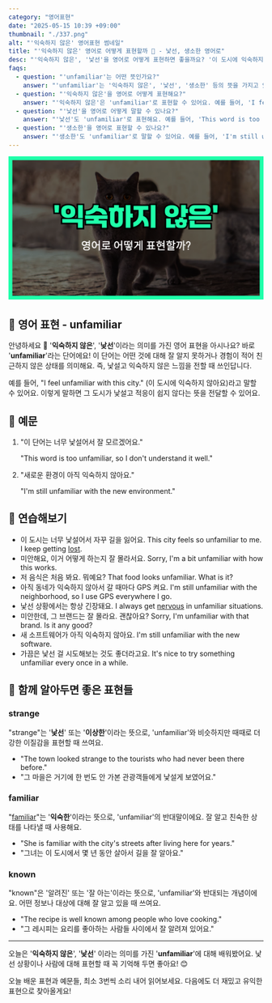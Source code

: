 ```yaml
---
category: "영어표현"
date: "2025-05-15 10:39 +09:00"
thumbnail: "./337.png"
alt: "'익숙하지 않은' 영어표현 썸네일"
title: "'익숙하지 않은' 영어로 어떻게 표현할까 🤔 - 낯선, 생소한 영어로"
desc: "'익숙하지 않은', '낯선'을 영어로 어떻게 표현하면 좋을까요? '이 도시에 익숙하지 않아요.', '새로운 환경이 아직 낯설어요.' 등을 영어로 표현하는 법을 배워봅시다. 다양한 예문을 통해서 연습하고 본인의 표현으로 만들어 보세요."
faqs:
  - question: "'unfamiliar'는 어떤 뜻인가요?"
    answer: "'unfamiliar'는 '익숙하지 않은', '낯선', '생소한' 등의 뜻을 가지고 있어요. 잘 알지 못하거나 경험이 적어서 친근하지 않은 상태를 표현할 때 사용해요."
  - question: "'익숙하지 않은'을 영어로 어떻게 표현해요?"
    answer: "'익숙하지 않은'은 'unfamiliar'로 표현할 수 있어요. 예를 들어, 'I feel unfamiliar with this city.'는 '이 도시에 익숙하지 않아요.'라는 뜻이에요."
  - question: "'낯선'을 영어로 어떻게 말할 수 있나요?"
    answer: "'낯선'도 'unfamiliar'로 표현해요. 예를 들어, 'This word is too unfamiliar, so I don't understand it well.'는 '이 단어는 너무 낯설어서 잘 모르겠어요.'라는 뜻이에요."
  - question: "'생소한'을 영어로 표현할 수 있나요?"
    answer: "'생소한'도 'unfamiliar'로 말할 수 있어요. 예를 들어, 'I'm still unfamiliar with the new environment.'는 '새로운 환경이 아직 익숙하지 않아요.'라는 의미에요."
---
```


!['익숙하지 않은' 영어표현 썸네일](./337.png)

## 🌟 영어 표현 - unfamiliar

안녕하세요 👋 '**익숙하지 않은**', '**낯선**'이라는 의미를 가진 영어 표현을 아시나요? 바로 '**unfamiliar**'라는 단어에요! 이 단어는 어떤 것에 대해 잘 알지 못하거나 경험이 적어 친근하지 않은 상태를 의미해요. 즉, 낯설고 익숙하지 않은 느낌을 전할 때 쓰인답니다.

예를 들어, "I feel unfamiliar with this city." (이 도시에 익숙하지 않아요)라고 말할 수 있어요. 이렇게 말하면 그 도시가 낯설고 적응이 쉽지 않다는 뜻을 전달할 수 있어요.

## 📖 예문

1. "이 단어는 너무 낯설어서 잘 모르겠어요."

   "This word is too unfamiliar, so I don't understand it well."

2. "새로운 환경이 아직 익숙하지 않아요."

   "I'm still unfamiliar with the new environment."

## 💬 연습해보기

<ul data-interactive-list>
  <li data-interactive-item>
    <span data-toggler>이 도시는 너무 낯설어서 자꾸 길을 잃어요.</span>
    <span data-answer>This city feels so unfamiliar to me. I keep getting <a href="/blog/in-english/457.lose/">lost</a>.</span>
  </li>
  <li data-interactive-item>
    <span data-toggler>미안해요, 이거 어떻게 하는지 잘 몰라서요.</span>
    <span data-answer>Sorry, I'm a bit unfamiliar with how this works.</span>
  </li>
  <li data-interactive-item>
    <span data-toggler>저 음식은 처음 봐요. 뭐예요?</span>
    <span data-answer>That food looks unfamiliar. What is it?</span>
  </li>
  <li data-interactive-item>
    <span data-toggler>아직 동네가 익숙하지 않아서 갈 때마다 GPS 켜요.</span>
    <span data-answer>I'm still unfamiliar with the neighborhood, so I use GPS everywhere I go.</span>
  </li>
  <li data-interactive-item>
    <span data-toggler>낯선 상황에서는 항상 긴장돼요.</span>
    <span data-answer>I always get <a href="/blog/in-english/115.nervous/">nervous</a> in unfamiliar situations.</span>
  </li>
  <li data-interactive-item>
    <span data-toggler>미안한데, 그 브랜드는 잘 몰라요. 괜찮아요?</span>
    <span data-answer>Sorry, I'm unfamiliar with that brand. Is it any good?</span>
  </li>
  <li data-interactive-item>
    <span data-toggler>새 소프트웨어가 아직 익숙하지 않아요.</span>
    <span data-answer>I'm still unfamiliar with the new software.</span>
  </li>
  <li data-interactive-item>
    <span data-toggler>가끔은 낯선 걸 시도해보는 것도 좋더라고요.</span>
    <span data-answer>It's nice to try something unfamiliar every once in a while.</span>
  </li>
</ul>

## 🤝 함께 알아두면 좋은 표현들

### strange

"strange"는 '**낯선**' 또는 '**이상한**'이라는 뜻으로, 'unfamiliar'와 비슷하지만 때때로 더 강한 이질감을 표현할 때 쓰여요.

- "The town looked strange to the tourists who had never been there before."
- "그 마을은 거기에 한 번도 안 가본 관광객들에게 낯설게 보였어요."

### familiar

"[familiar](/blog/in-english/256.familiar/)"는 '**익숙한**'이라는 뜻으로, 'unfamiliar'의 반대말이에요. 잘 알고 친숙한 상태를 나타낼 때 사용해요.

- "She is familiar with the city's streets after living here for years."
- "그녀는 이 도시에서 몇 년 동안 살아서 길을 잘 알아요."

### known

"known"은 '알려진' 또는 '잘 아는'이라는 뜻으로, 'unfamiliar'와 반대되는 개념이에요. 어떤 정보나 대상에 대해 잘 알고 있을 때 쓰여요.

- "The recipe is well known among people who love cooking."
- "그 레시피는 요리를 좋아하는 사람들 사이에서 잘 알려져 있어요."

---

오늘은 '**익숙하지 않은**', '**낯선**' 이라는 의미를 가진 '**unfamiliar**'에 대해 배워봤어요. 낯선 상황이나 사람에 대해 표현할 때 꼭 기억해 두면 좋아요! 😊

오늘 배운 표현과 예문들, 최소 3번씩 소리 내어 읽어보세요. 다음에도 더 재밌고 유익한 표현으로 찾아올게요!
